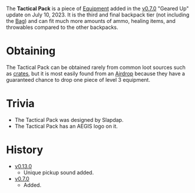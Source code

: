 The **Tactical Pack** is a piece of [Equipment](/equipment) added in the [v0.7.0](https://github.com/HasangerGames/suroi/releases/tag/v0.7.0) "Geared Up" update on July 10, 2023. It is the third and final backpack tier (not including the [Bag](/equipment/backpacks/bag)) and can fit much more amounts of ammo, healing items, and throwables compared to the other backpacks.

# Obtaining

The Tactical Pack can be obtained rarely from common loot sources such as [crates](/obstacles/crates), but it is most easily found from an [Airdrop](/obstacles/airdrops) because they have a guaranteed chance to drop one piece of level 3 equipment. 

# Trivia 

 - The Tactical Pack was designed by Slapdap.
 - The Tactical Pack has an AEGIS logo on it.

# History

 - [v0.13.0](https://github.com/HasangerGames/suroi/releases/tag/v0.13.0)
   - Unique pickup sound added.
 - [v0.7.0](https://github.com/HasangerGames/suroi/releases/tag/v0.7.0)
   - Added.